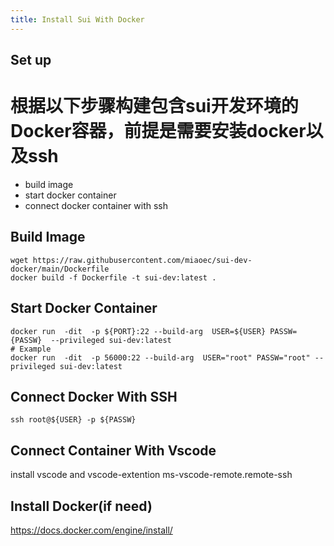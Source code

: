 ```yaml
---
title: Install Sui With Docker
---
```



## Set up
# 根据以下步骤构建包含sui开发环境的Docker容器，前提是需要安装docker以及ssh

* build image
* start docker container
* connect docker container with ssh

## Build Image
```
wget https://raw.githubusercontent.com/miaoec/sui-dev-docker/main/Dockerfile
docker build -f Dockerfile -t sui-dev:latest . 
```

## Start Docker Container
```
docker run  -dit  -p ${PORT}:22 --build-arg  USER=${USER} PASSW={PASSW}  --privileged sui-dev:latest
# Example 
docker run  -dit  -p 56000:22 --build-arg  USER="root" PASSW="root" --privileged sui-dev:latest  

```

## Connect Docker With SSH
```
ssh root@${USER} -p ${PASSW}
```

## Connect Container With Vscode
install vscode and vscode-extention ms-vscode-remote.remote-ssh

## Install Docker(if need)
https://docs.docker.com/engine/install/


```


```
